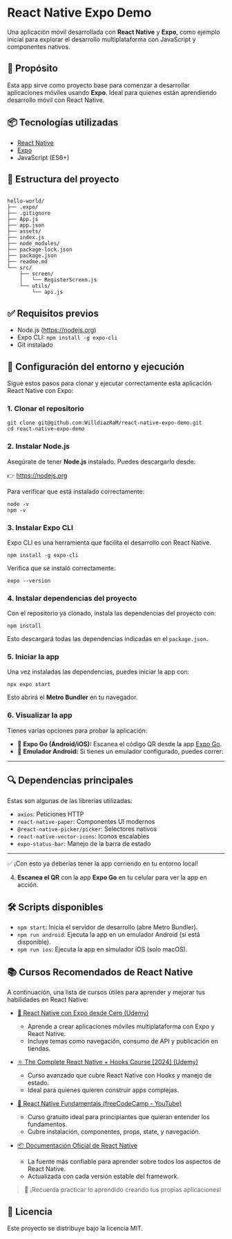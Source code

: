 # React Native Expo Demo

Una aplicación móvil desarrollada con **React Native** y **Expo**, como ejemplo inicial para explorar el desarrollo multiplataforma con JavaScript y componentes nativos.

## 🚀 Propósito

Esta app sirve como proyecto base para comenzar a desarrollar aplicaciones móviles usando **Expo**. Ideal para quienes están aprendiendo desarrollo móvil con React Native.

## 📦 Tecnologías utilizadas

- [React Native](https://reactnative.dev/)
- [Expo](https://expo.dev/)
- JavaScript (ES6+)

## 📁 Estructura del proyecto

```

hello-world/
├── .expo/
├── .gitignore
├── App.js
├── app.json
├── assets/
├── index.js
├── node_modules/
├── package-lock.json
├── package.json
├── readme.md
└── src/
    ├── screen/
    │   └── RegisterScreen.js
    └── utils/
        └── api.js

```

## ✅ Requisitos previos

- Node.js (https://nodejs.org)
- Expo CLI: `npm install -g expo-cli`
- Git instalado

## 🧰 Configuración del entorno y ejecución

Sigue estos pasos para clonar y ejecutar correctamente esta aplicación React Native con Expo:

### 1. Clonar el repositorio

```
git clone git@github.com:WilldiazRaM/react-native-expo-demo.git
cd react-native-expo-demo
```

### 2. Instalar Node.js

Asegúrate de tener **Node.js** instalado. Puedes descargarlo desde:

👉 https://nodejs.org

Para verificar que está instalado correctamente:

```
node -v
npm -v
```

### 3. Instalar Expo CLI

Expo CLI es una herramienta que facilita el desarrollo con React Native.

```
npm install -g expo-cli
```

Verifica que se instaló correctamente:

```
expo --version
```

### 4. Instalar dependencias del proyecto

Con el repositorio ya clonado, instala las dependencias del proyecto con:

```
npm install
```

Esto descargará todas las dependencias indicadas en el `package.json`.

### 5. Iniciar la app

Una vez instaladas las dependencias, puedes iniciar la app con:

```
npx expo start
```

Esto abrirá el **Metro Bundler** en tu navegador.

### 6. Visualizar la app

Tienes varias opciones para probar la aplicación:

- 📱 **Expo Go (Android/iOS):** Escanea el código QR desde la app [Expo Go](https://expo.dev/client).
- 🤖 **Emulador Android:** Si tienes un emulador configurado, puedes correr:


---

## 🔍 Dependencias principales

Estas son algunas de las librerías utilizadas:

- `axios`: Peticiones HTTP
- `react-native-paper`: Componentes UI modernos
- `@react-native-picker/picker`: Selectores nativos
- `react-native-vector-icons`: Iconos escalables
- `expo-status-bar`: Manejo de la barra de estado

---

✅ ¡Con esto ya deberías tener la app corriendo en tu entorno local!

4. **Escanea el QR** con la app **Expo Go** en tu celular para ver la app en acción.

## 🛠️ Scripts disponibles

- `npm start`: Inicia el servidor de desarrollo (abre Metro Bundler).
- `npm run android`: Ejecuta la app en un emulador Android (si está disponible).
- `npm run ios`: Ejecuta la app en simulador iOS (solo macOS).

## 📚 Cursos Recomendados de React Native

A continuación, una lista de cursos útiles para aprender y mejorar tus habilidades en React Native:

- [📱 React Native con Expo desde Cero (Udemy)](https://www.udemy.com/course/react-native-expo-desde-cero/)
  - Aprende a crear aplicaciones móviles multiplataforma con Expo y React Native.
  - Incluye temas como navegación, consumo de API y publicación en tiendas.

- [⚛️ The Complete React Native + Hooks Course [2024] (Udemy)](https://www.udemy.com/course/the-complete-react-native-and-redux-course/)
  - Curso avanzado que cubre React Native con Hooks y manejo de estado.
  - Ideal para quienes quieren construir apps complejas.

- [🚀 React Native Fundamentals (freeCodeCamp - YouTube)](https://www.youtube.com/watch?v=0-S5a0eXPoc)
  - Curso gratuito ideal para principiantes que quieran entender los fundamentos.
  - Cubre instalación, componentes, props, state, y navegación.

- [📦 Documentación Oficial de React Native](https://reactnative.dev/docs/getting-started)
  - La fuente más confiable para aprender sobre todos los aspectos de React Native.
  - Actualizada con cada versión estable del framework.

> 🔗 ¡Recuerda practicar lo aprendido creando tus propias aplicaciones!


## 📄 Licencia

Este proyecto se distribuye bajo la licencia MIT.
